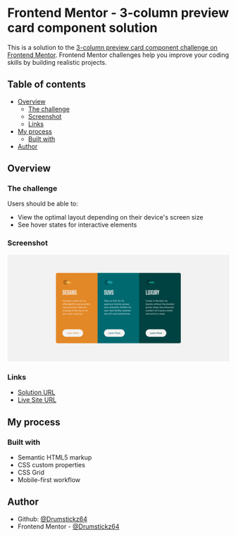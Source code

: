 # Frontend Mentor - 3-column preview card component solution

This is a solution to the [3-column preview card component challenge on Frontend Mentor](https://www.frontendmentor.io/challenges/3column-preview-card-component-pH92eAR2-). Frontend Mentor challenges help you improve your coding skills by building realistic projects.

## Table of contents

- [Overview](#overview)
  - [The challenge](#the-challenge)
  - [Screenshot](#screenshot)
  - [Links](#links)
- [My process](#my-process)
  - [Built with](#built-with)
- [Author](#author)

## Overview

### The challenge

Users should be able to:

- View the optimal layout depending on their device's screen size
- See hover states for interactive elements

### Screenshot

![](./screenshot.png)

### Links

- [Solution URL](https://www.frontendmentor.io/solutions/css-grid-css-custom-variables-Zfud6il5t)
- [Live Site URL](https://drumstickz-cards.netlify.app)

## My process

### Built with

- Semantic HTML5 markup
- CSS custom properties
- CSS Grid
- Mobile-first workflow

## Author

- Github: [@Drumstickz64](https://github.com/Drumstickz64)
- Frontend Mentor - [@Drumstickz64](https://www.frontendmentor.io/profile/Drumstickz64)
